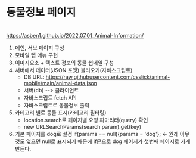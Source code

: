 # 동물정보 페이지
<br>https://asben1.github.io/2022.07.01_Animal-Information/
1. 메인, 서브 페이지 구성
2. 모바일 텝 메뉴 구현
3. 이미지요소 + 텍스트 정보의 동물 썹네일 구성
4. 서버에서 데이터(JSON 포맷) 불러오기(자바스크립트)
    - DB URL: https://raw.githubusercontent.com/csslick/animal-mobile/main/animal-data.json
    - 서버(db) --> 클라이언트
    - 자바스크립트 fetch API 
    - 자바스크립트로 동물정보 출력
5. 카테고리 별로 동물 표시(카테고리 필터링)
    - location.search로 페이지별 요청 파마리터(query) 확인
    - new URLSearchParams(search param).get(key)
6. 기본 페이지를 dog로 설정 
if(params == null){params = 'dog'}; <- 원래 아무것도 없으면 null로 표시되기 때문에
if문으로 dog 페이지가 첫번째 페이지로 가게 만든다.
